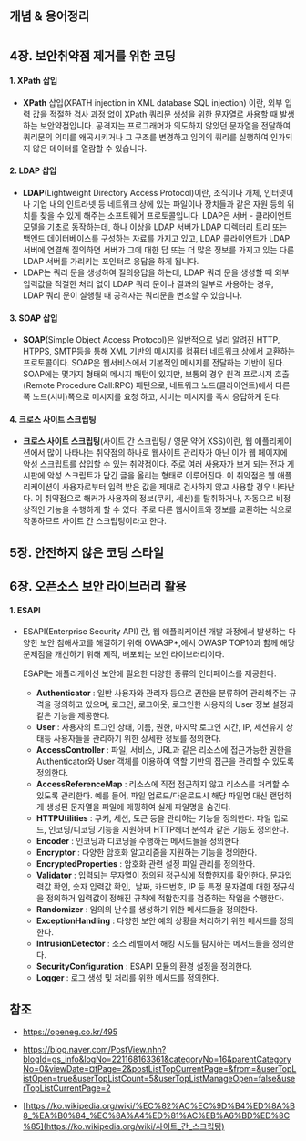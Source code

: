 
## 개념 & 용어정리


# 



## 4장. 보안취약점 제거를 위한 코딩



#### 1. XPath 삽입

- **XPath** 삽입(XPATH injection in XML database SQL injection) 이란, 외부 입력 값을 적절한 검사 과정 없이 XPath 쿼리문 생성을 위한 문자열로 사용할 때 발생하는 보안약점입니다. 공격자는 프로그래머가 의도하지 않았던 문자열을 전달하여 쿼리문의 의미를 왜곡시키거나 그 구조를 변경하고 임의의 쿼리를 실행하여 인가되지 않은 데이터를 열람할 수 있습니다.

  

#### 2. LDAP 삽입

- **LDAP**(Lightweight Directory Access Protocol)이란, 조직이나 개체, 인터넷이나 기업 내의 인트라넷 등 네트워크 상에 있는 파일이나 장치들과 같은 자원 등의 위치를 찾을 수 있게 해주는 소프트웨어 프로토콜입니다. LDAP은 서버 - 클라이언트 모델을 기초로 동작하는데, 하나 이상을 LDAP 서버가 LDAP 디렉터리 트리 또는 백엔드 데이터베이스를 구성하는 자료를 가지고 있고, LDAP 클라이언트가 LDAP 서버에 연결해 질의하면 서버가 그에 대한 답 또는 더 많은 정보를 가지고 있는 다른 LDAP 서버를 가리키는 포인터로 응답을 하게 됩니다.
- LDAP는 쿼리 문을 생성하여 질의응답을 하는데, LDAP 쿼리 문을 생성할 때 외부 입력값을 적절한 처리 없이 LDAP 쿼리 문이나 결과의 일부로 사용하는 경우, LDAP 쿼리 문이 실행될 때 공격자는 쿼리문을 변조할 수 있습니다.



#### 3. SOAP 삽입

- **SOAP**(Simple Object Access Protocol)은 일반적으로 널리 알려진 HTTP, HTPPS, SMTP등을 통해 XML 기반의 메시지를 컴퓨터 네트워크 상에서 교환하는 프로토콜이다. SOAP은 웹서비스에서 기본적인 메시지를 전달하는 기반이 된다. SOAP에는 몇가지 형태의 메시지 패턴이 있지만, 보통의 경우 원격 프로시져 호출(Remote Procedure Call:RPC) 패턴으로, 네트워크 노드(클라이언트)에서 다른 쪽 노드(서버)쪽으로 메시지를 요청 하고, 서버는 메시지를 즉시 응답하게 된다.



#### 4. 크로스 사이트 스크립팅 

- **크로스 사이트 스크립팅**(사이트 간 스크립팅 / 영문 약어 XSS)이란,  웹 애플리케이션에서 많이 나타나는 취약점의 하나로 웹사이트 관리자가 아닌 이가 웹 페이지에 악성 스크립트를 삽입할 수 있는 취약점이다. 주로 여러 사용자가 보게 되는 전자 게시판에 악성 스크립트가 담긴 글을 올리는 형태로 이루어진다. 이 취약점은 웹 애플리케이션이 사용자로부터 입력 받은 값을 제대로 검사하지 않고 사용할 경우 나타난다. 이 취약점으로 해커가 사용자의 정보(쿠키, 세션)를 탈취하거나, 자동으로 비정상적인 기능을 수행하게 할 수 있다. 주로 다른 웹사이트와 정보를 교환하는 식으로 작동하므로 사이트 간 스크립팅이라고 한다.

## 5장. 안전하지 않은 코딩 스타일



## 6장. 오픈소스 보안 라이브러리 활용



#### 1. ESAPI

- ESAPI(Enterprise Security API) 란, 웹 애플리케이션 개발 과정에서 발생하는 다양한 보안 침해사고를 해결하기 위해 OWASP*,에서 OWASP TOP10과 함께 해당 문제점을 개선하기 위해 제작, 배포되는 보안 라이브러리이다.

  ESAPI는 애플리케이션 보안에 필요한 다양한 종류의 인터페이스를 제공한다.

  - **Authenticator** : 일반 사용자와 관리자 등으로 권한을 분류하여 관리해주는 규격을 정의하고 있으며, 로그인, 로그아웃, 로그인한 사용자의 User 정보 설정과 같은 기능을 제공한다.
  - **User** : 사용자의 로그인 상태, 이름, 권한, 마지막 로그인 시간, IP, 세션유지 상태등 사용자들을 관리하기 위한 상세한 정보를 정의한다.
  - **AccessController** : 파일, 서비스, URL과 같은 리소스에 접근가능한 권한을 Authenticator와 User 객체를 이용하여 역할 기반의 접근을&nbsp;관리할 수 있도록 정의한다.
  - **AccessReferenceMap** : 리소스에 직접 점근하지 않고 리소스를 처리할 수 있도록 관리한다. 예를 들어, 파일 업로드/다운로드시 해당 파일명 대신 랜덤하게 생성된 문자열을 파일에 매핑하여 실제 파일명을 숨긴다.
  - **HTTPUtilities** : 쿠키, 세션, 토큰 등을 관리하는 기능을 정의한다. 파일 업로드, 인코딩/디코딩 기능을 지원하며 HTTP헤더 분석과 같은 기능도 정의한다.
  - **Encoder** : 인코딩과 디코딩을 수행하는 메서드들을 정의한다.
  - **Encryptor** : 다양한 암호화 알고리즘을 지원하는 기능을 정의한다.
  - **EncryptedProperties** : 암호화 관련 설정 파일 관리를 정의한다.
  - **Validator** : 입력되는 무자열이 정의된 정규식에 적합한지를 확인한다. 문자입력값 확인, 숫자 입력값 확인,&nbsp;&nbsp;날짜, 카드번호, IP 등 특정 문자열에 대한 정규식을 정의하거 입력값이 정해진 규칙에 적합한지를 검증하는 작업을 수행한다.
  - **Randomizer** : 임의의 난수를 생성하기 위한 메서드들을 정의한다.
  - **ExceptionHandling** : 다양한 보안 예외 상황을 처리하기 위한 메서드를 정의한다.
  - **IntrusionDetector** : 소스 레벨에서 해킹 시도를 탐지하는 메서드들을 정의한다.
  - **SecurityConfiguration** : ESAPI 모듈의 환경 설정을 정의한다.
  - **Logger** : 로그 생성 및 처리를 위한 메서드를 정의한다.







## 참조

- <https://openeg.co.kr/495>

- <https://blog.naver.com/PostView.nhn?blogId=gs_info&logNo=221168163361&categoryNo=16&parentCategoryNo=0&viewDate=¤tPage=2&postListTopCurrentPage=&from=&userTopListOpen=true&userTopListCount=5&userTopListManageOpen=false&userTopListCurrentPage=2>

- [https://ko.wikipedia.org/wiki/%EC%82%AC%EC%9D%B4%ED%8A%B8_%EA%B0%84_%EC%8A%A4%ED%81%AC%EB%A6%BD%ED%8C%85](https://ko.wikipedia.org/wiki/사이트_간_스크립팅)
